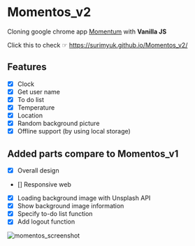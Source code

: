 # Momentos_v2

Cloning google chrome app [Momentum](https://chrome.google.com/webstore/detail/momentum/laookkfknpbbblfpciffpaejjkokdgca?page=1&hl=ko&itemlang=he) with **Vanilla JS**

Click this to check ☞ https://surimyuk.github.io/Momentos_v2/

## Features

- [x] Clock
- [x] Get user name
- [x] To do list
- [x] Temperature
- [x] Location
- [x] Random background picture
- [x] Offline support (by using local storage)

## Added parts compare to Momentos_v1

- [x] Overall design
- [] Responsive web
- [x] Loading background image with Unsplash API
- [x] Show background image information
- [x] Specify to-do list function
- [x] Add logout function

![momentos_screenshot](https://user-images.githubusercontent.com/33217962/90352795-559c5a80-e07f-11ea-82dd-58942cd5eced.PNG)
